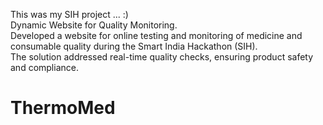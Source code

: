 This was my SIH project ... :)
<br>
Dynamic Website for Quality Monitoring.
<br>
Developed a website for online testing and monitoring of medicine and consumable quality during the Smart India Hackathon (SIH). 
<br>
The solution addressed real-time quality checks, ensuring product safety and compliance.
<br>
# ThermoMed

